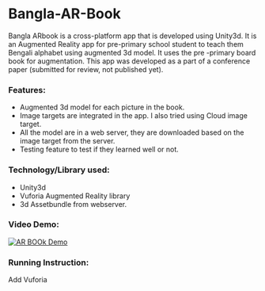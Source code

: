 # Bangla-AR-Book
Bangla ARbook is a cross-platform app that is developed using Unity3d. It is an Augmented Reality app for pre-primary 
school student to teach them Bengali alphabet using augmented 3d model. It uses the pre -primary board book for 
augmentation. This app was developed as a part of a conference paper (submitted for review, not published yet).

### Features:
* Augmented 3d model for each picture in the book.
* Image targets are integrated in the app. I also tried using Cloud image target.
* All the model are in a web server, they are downloaded based on the image target from the server.
* Testing feature to test if they learned well or not.

### Technology/Library used:
* Unity3d
* Vuforia Augmented Reality library
* 3d Assetbundle from webserver.

### Video Demo:
[![AR BOOk Demo](https://img.youtube.com/vi/rYf85EDsgYc/0.jpg)](https://youtu.be/rYf85EDsgYc)

### Running Instruction:
Add Vuforia
